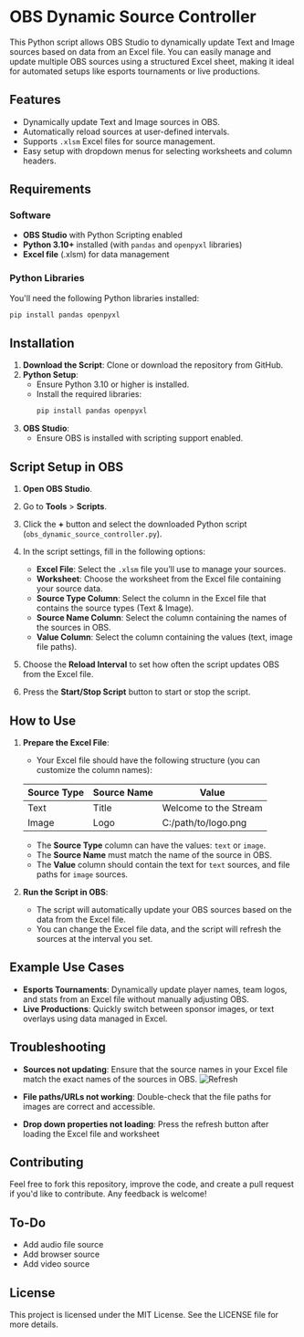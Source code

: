 # OBS Dynamic Source Controller

This Python script allows OBS Studio to dynamically update Text and Image sources based on data from an Excel file. You can easily manage and update multiple OBS sources using a structured Excel sheet, making it ideal for automated setups like esports tournaments or live productions.

## Features

- Dynamically update Text and Image sources in OBS.
- Automatically reload sources at user-defined intervals.
- Supports `.xlsm` Excel files for source management.
- Easy setup with dropdown menus for selecting worksheets and column headers.

## Requirements

### Software
- **OBS Studio** with Python Scripting enabled
- **Python 3.10+** installed (with `pandas` and `openpyxl` libraries)
- **Excel file** (.xlsm) for data management

### Python Libraries
You'll need the following Python libraries installed:
```bash
pip install pandas openpyxl
```

## Installation

1. **Download the Script**: Clone or download the repository from GitHub.
2. **Python Setup**:
   - Ensure Python 3.10 or higher is installed.
   - Install the required libraries:
     ```bash
     pip install pandas openpyxl
     ```
3. **OBS Studio**:
   - Ensure OBS is installed with scripting support enabled.

## Script Setup in OBS

1. **Open OBS Studio**.
2. Go to **Tools** > **Scripts**.
3. Click the **+** button and select the downloaded Python script (`obs_dynamic_source_controller.py`).
4. In the script settings, fill in the following options:

   - **Excel File**: Select the `.xlsm` file you’ll use to manage your sources.
   - **Worksheet**: Choose the worksheet from the Excel file containing your source data.
   - **Source Type Column**: Select the column in the Excel file that contains the source types (Text & Image).
   - **Source Name Column**: Select the column containing the names of the sources in OBS.
   - **Value Column**: Select the column containing the values (text, image file paths).

5. Choose the **Reload Interval** to set how often the script updates OBS from the Excel file.

6. Press the **Start/Stop Script** button to start or stop the script.

## How to Use

1. **Prepare the Excel File**:
   - Your Excel file should have the following structure (you can customize the column names):
   
   | Source Type | Source Name | Value                             |
   |-------------|-------------|-----------------------------------|
   | Text        | Title       | Welcome to the Stream             |
   | Image       | Logo        | C:/path/to/logo.png               |

   - The **Source Type** column can have the values: `text` or `image`.
   - The **Source Name** must match the name of the source in OBS.
   - The **Value** column should contain the text for `text` sources, and file paths for `image` sources.

2. **Run the Script in OBS**:
   - The script will automatically update your OBS sources based on the data from the Excel file.
   - You can change the Excel file data, and the script will refresh the sources at the interval you set.

## Example Use Cases

- **Esports Tournaments**: Dynamically update player names, team logos, and stats from an Excel file without manually adjusting OBS.
- **Live Productions**: Quickly switch between sponsor images, or text overlays using data managed in Excel.

## Troubleshooting

- **Sources not updating**: Ensure that the source names in your Excel file match the exact names of the sources in OBS.
  ![Refresh](https://github.com/user-attachments/assets/990f4686-622e-4511-b3c0-6361a5e69787)

- **File paths/URLs not working**: Double-check that the file paths for images are correct and accessible.
- **Drop down properties not loading**: Press the refresh button after loading the Excel file and worksheet

## Contributing

Feel free to fork this repository, improve the code, and create a pull request if you'd like to contribute. Any feedback is welcome!

## To-Do

- Add audio file source
- Add browser source
- Add video source

## License

This project is licensed under the MIT License. See the LICENSE file for more details.
